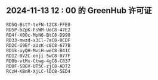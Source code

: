 ## 2024-11-13 12 : 00 的 GreenHub 许可证
```
RD5Q-BstY-teFN-t2C8-FFE0
RD5P-bZpK-FsWM-UoC8-47E2
RD4f-X0Oc-MpN6-BtC8-D990
RD33-mwzd-x3Cl-7aC8-0CDF
RD2C-G9Ef-aUzK-c8C8-677B
RD1k-uyQH-MvLH-weC8-B41C
RD12-0V2C-onji-5wC8-077F
RD0b-vtMx-Ctwg-4gC8-C837
RD0F-SBGV-UT5C-zjC8-AD72
RCzH-KBnR-XjLC-lDC8-5ED4
```
